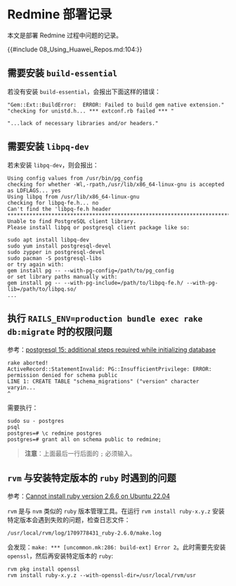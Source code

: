 # Redmine 部署记录


本文是部署 Redmine 过程中问题的记录。


{{#include 08_Using_Huawei_Repos.md:104:}}


## 需要安装 `build-essential`

若没有安装 `build-essential`，会报出下面这样的错误：


```console
"Gem::Ext::BuildError:  ERROR: Failed to build gem native extension."
"checking for unistd.h... *** extconf.rb failed *** "

"...lack of necessary libraries and/or headers."
```

## 需要安装 `libpq-dev`


若未安装 `libpq-dev`，则会报出：


```console
Using config values from /usr/bin/pg_config                                                                                                         
checking for whether -Wl,-rpath,/usr/lib/x86_64-linux-gnu is accepted as LDFLAGS... yes                                                             
Using libpq from /usr/lib/x86_64-linux-gnu                                                                                                          
checking for libpq-fe.h... no                                                                                                                       
Can't find the 'libpq-fe.h header                                                                                                                   
*****************************************************************************                                                                                                                                                                                                                           
Unable to find PostgreSQL client library.                                                                                                                                                                                                                                                               
Please install libpq or postgresql client package like so:                                                                                            

sudo apt install libpq-dev                                                                                                                          
sudo yum install postgresql-devel                                                                                                                   
sudo zypper in postgresql-devel                                                                                                                     
sudo pacman -S postgresql-libs                                                                                                                                                                                                                                                                        
or try again with:                                                                                                                                    
gem install pg -- --with-pg-config=/path/to/pg_config                                                                                                                                                                                                                                                 
or set library paths manually with:                                                                                                                   
gem install pg -- --with-pg-include=/path/to/libpq-fe.h/ --with-pg-lib=/path/to/libpq.so/                                                                                                                                                                                                             
...
```


## 执行 `RAILS_ENV=production bundle exec rake db:migrate` 时的权限问题


参考：[postgresql 15: additional steps required while initializing database](https://www.redmine.org/issues/37986)


```console
rake aborted!                                                                                                                                                                       
ActiveRecord::StatementInvalid: PG::InsufficientPrivilege: ERROR:  permission denied for schema public                                                                              
LINE 1: CREATE TABLE "schema_migrations" ("version" character varyin...                                                                                                                                     ^
```

需要执行：

```console
sudo su - postgres
psql
postgres=# \c redmine postgres
postgres=# grant all on schema public to redmine;
```

> **注意**：上面最后一行后面的 `;` 必须输入。


## `rvm` 与安装特定版本的 `ruby` 时遇到的问题


参考：[Cannot install ruby version 2.6.6 on Ubuntu 22.04](https://stackoverflow.com/a/72096279)


`rvm` 是与 `nvm` 类似的 `ruby` 版本管理工具。在运行 `rvm install ruby-x.y.z` 安装特定版本会遇到失败的问题，检查日志文件：

`/usr/local/rvm/log/1709778431_ruby-2.6.0/make.log`

会发现：`make: *** [uncommon.mk:286: build-ext] Error 2`。此时需要先安装 `openssl`，然后再安装特定版本的 `ruby`:

```console
rvm pkg install openssl
rvm install ruby-x.y.z --with-openssl-dir=/usr/local/rvm/usr
```




